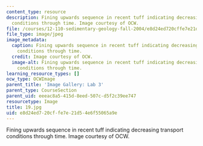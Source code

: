 ```yaml
---
content_type: resource
description: Fining upwards sequence in recent tuff indicating decreasing transport
  conditions through time. Image courtesy of OCW.
file: /courses/12-110-sedimentary-geology-fall-2004/e8d24ed720cffe7e21d54e6f55065a9e_19.jpg
file_type: image/jpeg
image_metadata:
  caption: Fining upwards sequence in recent tuff indicating decreasing transport
    conditions through time.
  credit: Image courtesy of OCW.
  image-alt: Fining upwards sequence in recent tuff indicating decreasing transport
    conditions through time.
learning_resource_types: []
ocw_type: OCWImage
parent_title: 'Image Gallery: Lab 3'
parent_type: CourseSection
parent_uid: eeeac8a5-415d-8eed-507c-d5f2c39ee747
resourcetype: Image
title: 19.jpg
uid: e8d24ed7-20cf-fe7e-21d5-4e6f55065a9e
---
```

Fining upwards sequence in recent tuff indicating decreasing transport conditions through time. Image courtesy of OCW.

